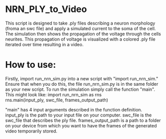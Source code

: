 # NRN_PLY_to_Video
This script is designed to take .ply files describing a neuron morphology (froma an swc file) and apply a simulated current to the soma of the cell. The simulation then shows the propagation of the voltage through the cells neurites. This propagation of voltage is visualized with a colored .ply file iterated over time resulting in a video.

# How to use: 
Firstly, import run_nrn_sim.py into a new script with "import run_nrn_sim." Ensure that when you do this, the file run_nrn_sim.py is in the same folder as your new script. To run the simulation simply call the function "main". This might look like:
import run_nrn_sim as rns  
rns.main(input_ply, swc_file, frames_output_path)  

"main" has 4 input arguments described in the function definition.    
input_ply is the path to your input file on your computer. 
swc_file is the swc_file that describes the ply file. 
frames_output_path is a path to a folder on your device from which you want to have the frames of the generated video temporarily stored.
